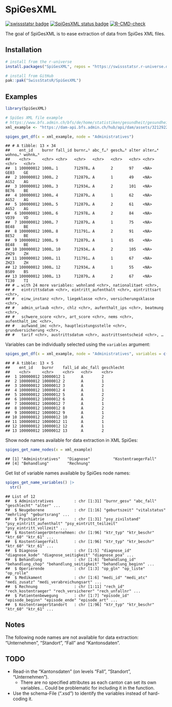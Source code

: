 
<!-- README.md is generated from README.Rmd. Please edit that file -->

# SpiGesXML

<!-- badges: start -->

[![swissstatsr
badge](https://swissstatsr.r-universe.dev/badges/:name)](https://swissstatsr.r-universe.dev/)
[![SpiGesXML status
badge](https://swissstatsr.r-universe.dev/badges/SpiGesXML)](https://swissstatsr.r-universe.dev/SpiGesXML)
[![R-CMD-check](https://github.com/SwissStatsR/SpiGesXML/actions/workflows/R-CMD-check.yaml/badge.svg)](https://github.com/SwissStatsR/SpiGesXML/actions/workflows/R-CMD-check.yaml)
<!-- badges: end -->

The goal of SpiGesXML is to ease extraction of data from SpiGes XML
files.

## Installation

``` r
# install from the r-universe
install.packages("SpiGesXML", repos = "https://swissstatsr.r-universe.dev")
```

``` r
# install from GitHub
pak::pak("SwissStatsR/SpiGesXML")
```

## Examples

``` r
library(SpiGesXML)

# SpiGes XML file example 
# https://www.bfs.admin.ch/bfs/de/home/statistiken/gesundheit/gesundheitswesen/projekt-spiges.assetdetail.27905035.html
xml_example <- "https://dam-api.bfs.admin.ch/hub/api/dam/assets/32129227/master"

spiges_get_df(x = xml_example, node = "Administratives")
```

    ## # A tibble: 13 × 34
    ##    ent_id    burnr fall_id burnr…¹ abc_f…² gesch…³ alter alter…⁴ wohno…⁵ wohnk…⁶
    ##    <chr>     <chr> <chr>   <chr>   <chr>   <chr>   <chr> <chr>   <chr>   <chr>  
    ##  1 100000012 1000… 1       712978… A       2       97    <NA>    GE03    GE     
    ##  2 100000012 1000… 2       712879… A       1       49    <NA>    AG52    AG     
    ##  3 100000012 1000… 3       712934… A       2       101   <NA>    BE76    BE     
    ##  4 100000012 1000… 4       712879… A       1       62    <NA>    AG52    AG     
    ##  5 100000012 1000… 5       712879… A       2       61    <NA>    AG52    AG     
    ##  6 100000012 1000… 6       712978… A       2       84    <NA>    VD39    VD     
    ##  7 100000012 1000… 7       712879… A       1       75    <NA>    BE48    BE     
    ##  8 100000012 1000… 8       711791… A       2       91    <NA>    BE52    BE     
    ##  9 100000012 1000… 9       712879… A       1       65    <NA>    BE48    BE     
    ## 10 100000012 1000… 10      712934… A       2       105   <NA>    ZH29    ZH     
    ## 11 100000012 1000… 11      711791… A       1       67    <NA>    ZH23    ZH     
    ## 12 100000012 1000… 12      712934… A       1       55    <NA>    BS09    BS     
    ## 13 100000012 1000… 13      712879… A       2       67    <NA>    TI30    TI     
    ## # … with 24 more variables: wohnland <chr>, nationalitaet <chr>,
    ## #   eintrittsdatum <chr>, eintritt_aufenthalt <chr>, eintrittsart <chr>,
    ## #   einw_instanz <chr>, liegeklasse <chr>, versicherungsklasse <chr>,
    ## #   admin_urlaub <chr>, chlz <chr>, aufenthalt_ips <chr>, beatmung <chr>,
    ## #   schwere_score <chr>, art_score <chr>, nems <chr>, aufenthalt_imc <chr>,
    ## #   aufwand_imc <chr>, hauptleistungsstelle <chr>, grundversicherung <chr>,
    ## #   tarif <chr>, austrittsdatum <chr>, austrittsentscheid <chr>, …

Variables can be individually selected using the `variables` argument:

``` r
spiges_get_df(x = xml_example, node = "Administratives", variables = c("abc_fall", "geschlecht"))
```

    ## # A tibble: 13 × 5
    ##    ent_id    burnr    fall_id abc_fall geschlecht
    ##    <chr>     <chr>    <chr>   <chr>    <chr>     
    ##  1 100000012 10000012 1       A        2         
    ##  2 100000012 10000012 2       A        1         
    ##  3 100000012 10000012 3       A        2         
    ##  4 100000012 10000012 4       A        1         
    ##  5 100000012 10000012 5       A        2         
    ##  6 100000012 10000012 6       A        2         
    ##  7 100000012 10000012 7       A        1         
    ##  8 100000012 10000012 8       A        2         
    ##  9 100000012 10000012 9       A        1         
    ## 10 100000012 10000012 10      A        2         
    ## 11 100000012 10000012 11      A        1         
    ## 12 100000012 10000012 12      A        1         
    ## 13 100000012 10000012 13      A        2

Show node names available for data extraction in XML SpiGes:

``` r
spiges_get_name_nodes(x = xml_example)
```

    ## [1] "Administratives"   "Diagnose"          "KostentraegerFall"
    ## [4] "Behandlung"        "Rechnung"

Get list of variable names available by SpiGes node names:

``` r
spiges_get_name_variables() |>
  str()
```

    ## List of 12
    ##  $ Administratives         : chr [1:31] "burnr_gesv" "abc_fall" "geschlecht" "alter" ...
    ##  $ Neugeborene             : chr [1:16] "geburtszeit" "vitalstatus" "mehrling" "geburtsrang" ...
    ##  $ Psychiatrie             : chr [1:31] "psy_zivilstand" "psy_eintritt_aufenthalt" "psy_eintritt_teilzeit" "psy_eintritt_vollzeit" ...
    ##  $ KostentraegerUnternehmen: chr [1:96] "ktr_typ" "ktr_beschr" "ktr_60" "ktr_61" ...
    ##  $ KostentraegerFall       : chr [1:96] "ktr_typ" "ktr_beschr" "ktr_60" "ktr_61" ...
    ##  $ Diagnose                : chr [1:5] "diagnose_id" "diagnose_kode" "diagnose_seitigkeit" "diagnose_poa" ...
    ##  $ Behandlung              : chr [1:6] "behandlung_id" "behandlung_chop" "behandlung_seitigkeit" "behandlung_beginn" ...
    ##  $ Operierende             : chr [1:3] "op_gln" "op_liste" "op_rolle"
    ##  $ Medikament              : chr [1:6] "medi_id" "medi_atc" "medi_zusatz" "medi_verabreichungsart" ...
    ##  $ Rechnung                : chr [1:11] "rech_id" "rech_kostentraeger" "rech_versicherer" "rech_unfallnr" ...
    ##  $ Patientenbewegung       : chr [1:7] "episode_id" "episode_beginn" "episode_ende" "episode_art" ...
    ##  $ KostentraegerStandort   : chr [1:96] "ktr_typ" "ktr_beschr" "ktr_60" "ktr_61" ...

## Notes

The following node names are not available for data extraction:
“Unternehmen”, “Standort”, “Fall” and “Kantonsdaten”.

## TODO

- Read-in the “Kantonsdaten” (on levels “Fall”, “Standort”,
  “Unternehmen”).
  - There are no specified attributes as each canton can set its own
    variables… Could be problematic for including it in the function.
- Use the schema-File (“.xsd”) to identify the variables instead of
  hard-coding it.
